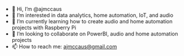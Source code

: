 - 👋 Hi, I’m @ajmccaus
- 👀 I’m interested in data analytics, home automation, IoT, and audio
- 🌱 I’m currently learning how to create audio and home automation projects with Raspberry Pi
- 💞️ I’m looking to collaborate on PowerBI, audio and home automation projects
- 📫 How to reach me: ajmccaus@gmail.com

<!---
ajmccaus/ajmccaus is a ✨ special ✨ repository because its `README.md` (this file) appears on your GitHub profile.
You can click the Preview link to take a look at your changes.
--->
